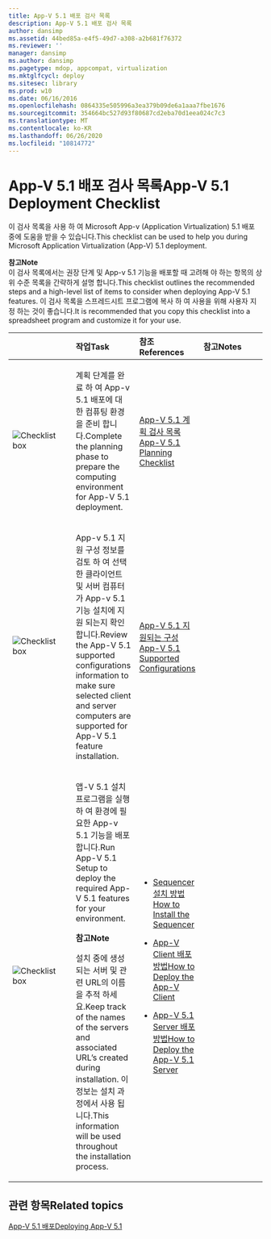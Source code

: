 ```yaml
---
title: App-V 5.1 배포 검사 목록
description: App-V 5.1 배포 검사 목록
author: dansimp
ms.assetid: 44bed85a-e4f5-49d7-a308-a2b681f76372
ms.reviewer: ''
manager: dansimp
ms.author: dansimp
ms.pagetype: mdop, appcompat, virtualization
ms.mktglfcycl: deploy
ms.sitesec: library
ms.prod: w10
ms.date: 06/16/2016
ms.openlocfilehash: 0864335e505996a3ea379b09de6a1aaa7fbe1676
ms.sourcegitcommit: 354664bc527d93f80687cd2eba70d1eea024c7c3
ms.translationtype: MT
ms.contentlocale: ko-KR
ms.lasthandoff: 06/26/2020
ms.locfileid: "10814772"
---
```

# <span data-ttu-id="5f5af-103">App-V 5.1 배포 검사 목록</span><span class="sxs-lookup"><span data-stu-id="5f5af-103">App-V 5.1 Deployment Checklist</span></span>


<span data-ttu-id="5f5af-104">이 검사 목록을 사용 하 여 Microsoft App-v (Application Virtualization) 5.1 배포 중에 도움을 받을 수 있습니다.</span><span class="sxs-lookup"><span data-stu-id="5f5af-104">This checklist can be used to help you during Microsoft Application Virtualization (App-V) 5.1 deployment.</span></span>

**<span data-ttu-id="5f5af-105">참고</span><span class="sxs-lookup"><span data-stu-id="5f5af-105">Note</span></span>**  
<span data-ttu-id="5f5af-106">이 검사 목록에서는 권장 단계 및 App-v 5.1 기능을 배포할 때 고려해 야 하는 항목의 상위 수준 목록을 간략하게 설명 합니다.</span><span class="sxs-lookup"><span data-stu-id="5f5af-106">This checklist outlines the recommended steps and a high-level list of items to consider when deploying App-V 5.1 features.</span></span> <span data-ttu-id="5f5af-107">이 검사 목록을 스프레드시트 프로그램에 복사 하 여 사용을 위해 사용자 지정 하는 것이 좋습니다.</span><span class="sxs-lookup"><span data-stu-id="5f5af-107">It is recommended that you copy this checklist into a spreadsheet program and customize it for your use.</span></span>



<table>
<colgroup>
<col width="25%" />
<col width="25%" />
<col width="25%" />
<col width="25%" />
</colgroup>
<thead>
<tr class="header">
<th align="left"></th>
<th align="left"><span data-ttu-id="5f5af-108">작업</span><span class="sxs-lookup"><span data-stu-id="5f5af-108">Task</span></span></th>
<th align="left"><span data-ttu-id="5f5af-109">참조</span><span class="sxs-lookup"><span data-stu-id="5f5af-109">References</span></span></th>
<th align="left"><span data-ttu-id="5f5af-110">참고</span><span class="sxs-lookup"><span data-stu-id="5f5af-110">Notes</span></span></th>
</tr>
</thead>
<tbody>
<tr class="odd">
<td align="left"><img src="images/checklistbox.gif" alt="Checklist box" /></td>
<td align="left"><p><span data-ttu-id="5f5af-111">계획 단계를 완료 하 여 App-v 5.1 배포에 대 한 컴퓨팅 환경을 준비 합니다.</span><span class="sxs-lookup"><span data-stu-id="5f5af-111">Complete the planning phase to prepare the computing environment for App-V 5.1 deployment.</span></span></p></td>
<td align="left"><p><a href="app-v-51-planning-checklist.md" data-raw-source="[App-V 5.1 Planning Checklist](app-v-51-planning-checklist.md)"><span data-ttu-id="5f5af-112">App-V 5.1 계획 검사 목록</span><span class="sxs-lookup"><span data-stu-id="5f5af-112">App-V 5.1 Planning Checklist</span></span></a></p></td>
<td align="left"><p></p></td>
</tr>
<tr class="even">
<td align="left"><img src="images/checklistbox.gif" alt="Checklist box" /></td>
<td align="left"><p><span data-ttu-id="5f5af-113">App-v 5.1 지원 구성 정보를 검토 하 여 선택한 클라이언트 및 서버 컴퓨터가 App-v 5.1 기능 설치에 지원 되는지 확인 합니다.</span><span class="sxs-lookup"><span data-stu-id="5f5af-113">Review the App-V 5.1 supported configurations information to make sure selected client and server computers are supported for App-V 5.1 feature installation.</span></span></p></td>
<td align="left"><p><a href="app-v-51-supported-configurations.md" data-raw-source="[App-V 5.1 Supported Configurations](app-v-51-supported-configurations.md)"><span data-ttu-id="5f5af-114">App-V 5.1 지원되는 구성</span><span class="sxs-lookup"><span data-stu-id="5f5af-114">App-V 5.1 Supported Configurations</span></span></a></p></td>
<td align="left"><p></p></td>
</tr>
<tr class="odd">
<td align="left"><img src="images/checklistbox.gif" alt="Checklist box" /></td>
<td align="left"><p><span data-ttu-id="5f5af-115">앱-V 5.1 설치 프로그램을 실행 하 여 환경에 필요한 App-v 5.1 기능을 배포 합니다.</span><span class="sxs-lookup"><span data-stu-id="5f5af-115">Run App-V 5.1 Setup to deploy the required App-V 5.1 features for your environment.</span></span></p>
<div class="alert">
<strong><span data-ttu-id="5f5af-116">참고</span><span class="sxs-lookup"><span data-stu-id="5f5af-116">Note</span></span></strong><br/><p><span data-ttu-id="5f5af-117">설치 중에 생성 되는 서버 및 관련 URL의 이름을 추적 하세요.</span><span class="sxs-lookup"><span data-stu-id="5f5af-117">Keep track of the names of the servers and associated URL’s created during installation.</span></span> <span data-ttu-id="5f5af-118">이 정보는 설치 과정에서 사용 됩니다.</span><span class="sxs-lookup"><span data-stu-id="5f5af-118">This information will be used throughout the installation process.</span></span></p>
</div>
<div>

</div></td>
<td align="left"><p></p>
<ul>
<li><p><a href="how-to-install-the-sequencer-51beta-gb18030.md" data-raw-source="[How to Install the Sequencer](how-to-install-the-sequencer-51beta-gb18030.md)"><span data-ttu-id="5f5af-119">Sequencer 설치 방법</span><span class="sxs-lookup"><span data-stu-id="5f5af-119">How to Install the Sequencer</span></span></a></p></li>
<li><p><a href="how-to-deploy-the-app-v-client-51gb18030.md" data-raw-source="[How to Deploy the App-V Client](how-to-deploy-the-app-v-client-51gb18030.md)"><span data-ttu-id="5f5af-120">App-V Client 배포 방법</span><span class="sxs-lookup"><span data-stu-id="5f5af-120">How to Deploy the App-V Client</span></span></a></p></li>
<li><p><a href="how-to-deploy-the-app-v-51-server.md" data-raw-source="[How to Deploy the App-V 5.1 Server](how-to-deploy-the-app-v-51-server.md)"><span data-ttu-id="5f5af-121">App-V 5.1 Server 배포 방법</span><span class="sxs-lookup"><span data-stu-id="5f5af-121">How to Deploy the App-V 5.1 Server</span></span></a></p></li>
</ul></td>
<td align="left"><p></p></td>
</tr>
</tbody>
</table>








## <span data-ttu-id="5f5af-122">관련 항목</span><span class="sxs-lookup"><span data-stu-id="5f5af-122">Related topics</span></span>


[<span data-ttu-id="5f5af-123">App-V 5.1 배포</span><span class="sxs-lookup"><span data-stu-id="5f5af-123">Deploying App-V 5.1</span></span>](deploying-app-v-51.md)









